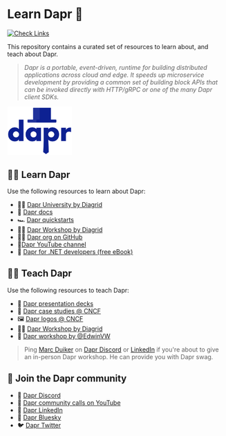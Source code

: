 # Learn Dapr 🎩

[![Check Links](https://github.com/diagrid-labs/learn-dapr/actions/workflows/links.yml/badge.svg)](https://github.com/diagrid-labs/learn-dapr/actions/workflows/links.yml)

This repository contains a curated set of resources to learn about, and teach about Dapr.

> *Dapr is a portable, event-driven, runtime for building distributed applications across cloud and edge. It speeds up microservice development by providing a common set of building block APIs that can be invoked directly with HTTP/gRPC or one of the many Dapr client SDKs.*

<img src="images/logo/dapr-stacked-color.svg" width="150" />

## 🧑‍🎓 Learn Dapr

Use the following resources to learn about Dapr:

- 🧑‍🎓 [Dapr University by Diagrid](https://www.diagrid.io/dapr-university)
- 📖 [Dapr docs](https://docs.dapr.io/)
- 🏎️ [Dapr quickstarts](https://docs.dapr.io/getting-started/quickstarts/)
- 🧑‍💻 [Dapr Workshop by Diagrid](https://github.com/diagrid-labs/dapr-workshop)
- 🧑‍💻 [Dapr org on GitHub](https://github.com/dapr)
- 🎥[Dapr YouTube channel](http://bit.ly/dapr-youtube)
- 📘 [Dapr for .NET developers (free eBook)](https://learn.microsoft.com/en-us/dotnet/architecture/dapr-for-net-developers/getting-started)

## 🧑‍🏫 Teach Dapr

Use the following resources to teach Dapr:

- 📢 [Dapr presentation decks](https://docs.dapr.io/contributing/presentations/)
- 📖 [Dapr case studies @ CNCF](https://www.cncf.io/case-studies?_sft_lf-project=dapr)
- 🖼️ [Dapr logos @ CNCF](https://github.com/cncf/artwork/blob/master/examples/incubating.md#dapr-logos)
- 🧑‍💻 [Dapr Workshop by Diagrid](https://github.com/diagrid-labs/dapr-workshop)
- 🚦 [Dapr workshop by @EdwinVW](https://github.com/EdwinVW/dapr-workshop)

> Ping [Marc Duiker](https://github.com/marcduiker) on [Dapr Discord](https://bit.ly/dapr-discord) or [LinkedIn](https://www.linkedin.com/in/mduiker/) if you're about to give an in-person Dapr workshop. He can provide you with Dapr swag.

## 🤗 Join the Dapr community

- 💬 [Dapr Discord](http://bit.ly/dapr-discord)
- 🎥 [Dapr community calls on YouTube](https://www.youtube.com/@DaprDev/streams)
- 💼 [Dapr LinkedIn](https://www.linkedin.com/company/daprdev/)
- 🦋 [Dapr Bluesky](https://bsky.app/profile/daprdev.bsky.social)
- 🐦 [Dapr Twitter](https://twitter.com/daprdev)



